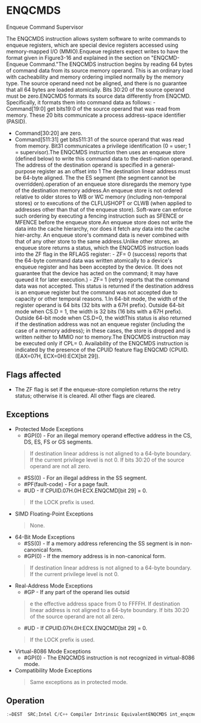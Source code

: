 # ENQCMDS

Enqueue Command Supervisor

The ENQCMDS instruction allows system software to write commands to enqueue registers, which are special device registers accessed using memory-mapped I/O (MMIO).Enqueue registers expect writes to have the format given in Figure3-16 and explained in the section on "ENQCMD-Enqueue Command."The ENQCMDS instruction begins by reading 64 bytes of command data from its source memory operand.
This is an ordinary load with cacheability and memory ordering implied normally by the memory type.
The source operand need not be aligned, and there is no guarantee that all 64 bytes are loaded atomically.
Bits 30:20 of the source operand must be zero.ENQCMDS formats its source data differently from ENQCMD.
Specifically, it formats them into command data as follows: - Command[19:0] get bits19:0 of the source operand that was read from memory.
These 20 bits communicate a process address-space identifier (PASID).
 - Command[30:20] are zero.
- Command[511:31] get bits511:31 of the source operand that was read from memory.
Bit31 communicates a privilege identification (0 = user; 1 = supervisor).The ENQCMDS instruction then uses an enqueue store (defined below) to write this command data to the desti-nation operand.
The address of the destination operand is specified in a general-purpose register as an offset into 1 The destination linear address must be 64-byte aligned.
The the ES segment (the segment cannot be overridden).operation of an enqueue store disregards the memory type of the destination memory address.An enqueue store is not ordered relative to older stores to WB or WC memory (including non-temporal stores) or to executions of the CLFLUSHOPT or CLWB (when applied to addresses other than that of the enqueue store).
Soft-ware can enforce such ordering by executing a fencing instruction such as SFENCE or MFENCE before the enqueue store.An enqueue store does not write the data into the cache hierarchy, nor does it fetch any data into the cache hier-archy.
An enqueue store's command data is never combined with that of any other store to the same address.Unlike other stores, an enqueue store returns a status, which the ENQCMDS instruction loads into the ZF flag in the RFLAGS register: - ZF= 0 (success) reports that the 64-byte command data was written atomically to a device's enqueue register and has been accepted by the device.
(It does not guarantee that the device has acted on the command; it may have queued it for later execution.) - ZF= 1 (retry) reports that the command data was not accepted.
This status is returned if the destination address is an enqueue register but the command was not accepted due to capacity or other temporal reasons.
1.In 64-bit mode, the width of the register operand is 64 bits (32 bits with a 67H prefix).
Outside 64-bit mode when CS.D = 1, the width is 32 bits (16 bits with a 67H prefix).
Outside 64-bit mode when CS.D=0, the widtThis status is also returned if the destination address was not an enqueue register (including the case of a memory address); in these cases, the store is dropped and is written neither to MMIO nor to memory.The ENQCMDS instruction may be executed only if CPL= 0.
Availability of the ENQCMDS instruction is indicated by the presence of the CPUID feature flag ENQCMD (CPUID.(EAX=07H, ECX=0H):ECX[bit 29]).

## Flags affected

- The ZF flag is set if the enqueue-store completion returns the retry status; otherwise it is cleared. All other flags are cleared.

## Exceptions

- Protected Mode Exceptions
  - #GP(0) - For an illegal memory operand effective address in the CS, DS, ES, FS or GS segments.
  > If destination linear address is not aligned to a 64-byte boundary.
  > If the current privilege level is not 0.
  > If bits 30:20 of the source operand are not all zero.
  - #SS(0) - For an illegal address in the SS segment.
  - #PF(fault-code) - For a page fault.
  - #UD - If CPUID.07H.0H:ECX.ENQCMD[bit 29] = 0.
  > If the LOCK prefix is used.
- SIMD Floating-Point Exceptions
  > None.
- 64-Bit Mode Exceptions
  - #SS(0) - If a memory address referencing the SS segment is in non-canonical form.
  - #GP(0) - If the memory address is in non-canonical form.
  > If destination linear address is not aligned to a 64-byte boundary.
  > If the current privilege level is not 0.
- Real-Address Mode Exceptions
  - #GP - If any part of the operand lies outsid
  > e the effective address space from 0 to FFFFH.
  > If destination linear address is not aligned to a 64-byte boundary.
  > If bits 30:20 of the source operand are not all zero.
  - #UD - If CPUID.07H.0H:ECX.ENQCMD[bit 29] = 0.
  > If the LOCK prefix is used.
- Virtual-8086 Mode Exceptions
  - #GP(0) - The ENQCMDS instruction is not recognized in virtual-8086 mode.
- Compatibility Mode Exceptions
  > Same exceptions as in protected mode.

## Operation

```C
:=DEST  SRC;Intel C/C++ Compiler Intrinsic EquivalentENQCMDS int_enqcmds(void *dst, const void *src)
```
